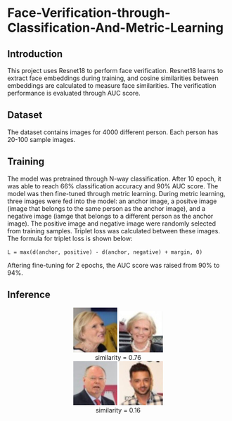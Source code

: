 # Face-Verification-through-Classification-And-Metric-Learning
## Introduction
This project uses Resnet18 to perform face verification. Resnet18 learns to extract face embeddings during training, and cosine similarities between embeddings are calculated to measure face similarities. The verification performance is evaluated through AUC score.
## Dataset
The dataset contains images for 4000 different person. Each person has 20-100 sample images.
## Training
The model was pretrained through N-way classification. After 10 epoch, it was able to reach 66% classification accuracy and 90% AUC score. 
The model was then fine-tuned through metric learning. During metric learning, three images were fed into the model: an anchor image, a positve image (image that belongs to the same person as the anchor image), and a negative image (iamge that belongs to a different person as the anchor image). The positive image and negative image were randomly selected from training samples. Triplet loss was calculated between these images. The formula for triplet loss is shown below: 
```
L = max(d(anchor, positive) - d(anchor, negative) + margin, 0)
```
Aftering fine-tuning for 2 epochs, the AUC score was raised from 90% to 94%.
## Inference

<div align="center">
  <img src="result/positive_1.jpg" width="100"/>
  <img src="result/positive_2.jpg" width="100"/>
</div>

<div align="center">
  similarity = 0.76
</div>

<div align="center">
  <img src="result/negative_1.jpg" width="100"/>
  <img src="result/negative_2.jpg" width="100"/>
</div>

<div align="center">
  similarity = 0.16
</div>
